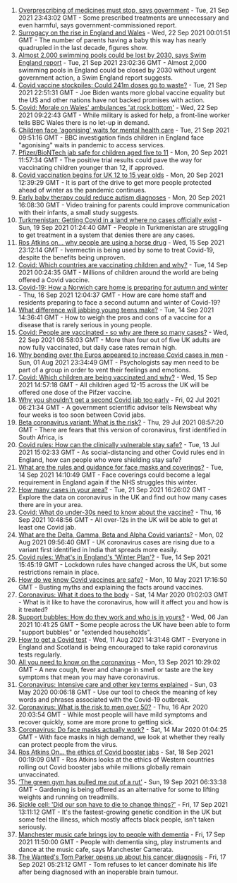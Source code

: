 1. [Overprescribing of medicines must stop, says government](https://www.bbc.co.uk/news/health-58639253?at_medium=RSS&at_campaign=KARANGA) - Tue, 21 Sep 2021 23:43:02 GMT - Some prescribed treatments are unnecessary and even harmful, says government-commissioned report.
2. [Surrogacy on the rise in England and Wales](https://www.bbc.co.uk/news/uk-58639955?at_medium=RSS&at_campaign=KARANGA) - Wed, 22 Sep 2021 00:01:51 GMT - The number of parents having a baby this way has nearly quadrupled in the last decade, figures show.
3. [Almost 2,000 swimming pools could be lost by 2030, says Swim England report](https://www.bbc.co.uk/sport/swimming/58641741?at_medium=RSS&at_campaign=KARANGA) - Tue, 21 Sep 2021 23:02:36 GMT - Almost 2,000 swimming pools in England could be closed by 2030 without urgent government action, a Swim England report suggests.
4. [Covid vaccine stockpiles: Could 241m doses go to waste?](https://www.bbc.co.uk/news/world-us-canada-58640297?at_medium=RSS&at_campaign=KARANGA) - Tue, 21 Sep 2021 22:51:31 GMT - Joe Biden wants more global vaccine equality but the US and other nations have not backed promises with action.
5. [Covid: Morale on Wales' ambulances 'at rock bottom'](https://www.bbc.co.uk/news/uk-wales-politics-58640374?at_medium=RSS&at_campaign=KARANGA) - Wed, 22 Sep 2021 09:22:43 GMT - While military is asked for help, a front-line worker tells BBC Wales there is no let-up in demand.
6. [Children face 'agonising' waits for mental health care](https://www.bbc.co.uk/news/health-58565067?at_medium=RSS&at_campaign=KARANGA) - Tue, 21 Sep 2021 09:51:16 GMT - BBC investigation finds children in England face "agonising" waits in pandemic to access services.
7. [Pfizer/BioNTech jab safe for children aged five to 11](https://www.bbc.co.uk/news/health-58623062?at_medium=RSS&at_campaign=KARANGA) - Mon, 20 Sep 2021 11:57:34 GMT - The positive trial results could pave the way for vaccinating children younger than 12, if approved.
8. [Covid vaccination begins for UK 12 to 15 year olds](https://www.bbc.co.uk/news/health-58623058?at_medium=RSS&at_campaign=KARANGA) - Mon, 20 Sep 2021 12:39:29 GMT - It is part of the drive to get more people protected ahead of winter as the pandemic continues.
9. [Early baby therapy could reduce autism diagnoses](https://www.bbc.co.uk/news/health-58626945?at_medium=RSS&at_campaign=KARANGA) - Mon, 20 Sep 2021 16:08:30 GMT - Video training for parents could improve communication with their infants, a small study suggests.
10. [Turkmenistan: Getting Covid in a land where no cases officially exist](https://www.bbc.co.uk/news/world-asia-58583212?at_medium=RSS&at_campaign=KARANGA) - Sun, 19 Sep 2021 01:24:40 GMT - People in Turkmenistan are struggling to get treatment in a system that denies there are any cases.
11. [Ros Atkins on... why people are using a horse drug](https://www.bbc.co.uk/news/world-58569849?at_medium=RSS&at_campaign=KARANGA) - Wed, 15 Sep 2021 23:12:14 GMT - Ivermectin is being used by some to treat Covid-19, despite the benefits being unproven.
12. [Covid: Which countries are vaccinating children and why?](https://www.bbc.co.uk/news/health-58516207?at_medium=RSS&at_campaign=KARANGA) - Tue, 14 Sep 2021 00:24:35 GMT - Millions of children around the world are being offered a Covid vaccine.
13. [Covid-19: How a Norwich care home is preparing for autumn and winter](https://www.bbc.co.uk/news/uk-england-norfolk-58582227?at_medium=RSS&at_campaign=KARANGA) - Thu, 16 Sep 2021 12:04:37 GMT - How are care home staff and residents preparing to face a second autumn and winter of Covid-19?
14. [What difference will jabbing young teens make?](https://www.bbc.co.uk/news/health-58423152?at_medium=RSS&at_campaign=KARANGA) - Tue, 14 Sep 2021 14:36:41 GMT - How to weigh the pros and cons of a vaccine for a disease that is rarely serious in young people.
15. [Covid: People are vaccinated - so why are there so many cases?](https://www.bbc.co.uk/news/health-55045639?at_medium=RSS&at_campaign=KARANGA) - Wed, 22 Sep 2021 08:58:03 GMT - More than four out of five UK adults are now fully vaccinated, but daily case rates remain high.
16. [Why bonding over the Euros appeared to increase Covid cases in men](https://www.bbc.co.uk/news/health-58015593?at_medium=RSS&at_campaign=KARANGA) - Sun, 01 Aug 2021 23:34:49 GMT - Psychologists say men need to be part of a group in order to vent their feelings and emotions.
17. [Covid: Which children are being vaccinated and why?](https://www.bbc.co.uk/news/health-57888429?at_medium=RSS&at_campaign=KARANGA) - Wed, 15 Sep 2021 14:57:18 GMT - All children aged 12-15 across the UK will be offered one dose of the Pifzer vaccine.
18. [Why you shouldn't get a second Covid jab too early](https://www.bbc.co.uk/news/newsbeat-57682233?at_medium=RSS&at_campaign=KARANGA) - Fri, 02 Jul 2021 06:21:34 GMT - A government scientific advisor tells Newsbeat why four weeks is too soon between Covid jabs.
19. [Beta coronavirus variant: What is the risk?](https://www.bbc.co.uk/news/health-55534727?at_medium=RSS&at_campaign=KARANGA) - Thu, 29 Jul 2021 08:57:20 GMT - There are fears that this version of coronavirus, first identified in South Africa, is
20. [Covid rules: How can the clinically vulnerable stay safe?](https://www.bbc.co.uk/news/health-51997151?at_medium=RSS&at_campaign=KARANGA) - Tue, 13 Jul 2021 15:02:33 GMT - As social-distancing and other Covid rules end in England, how can people who were shielding stay safe?
21. [What are the rules and guidance for face masks and coverings?](https://www.bbc.co.uk/news/health-51205344?at_medium=RSS&at_campaign=KARANGA) - Tue, 14 Sep 2021 14:10:49 GMT - Face coverings could become a legal requirement in England again if the NHS struggles this winter.
22. [How many cases in your area?](https://www.bbc.co.uk/news/uk-51768274?at_medium=RSS&at_campaign=KARANGA) - Tue, 21 Sep 2021 16:26:02 GMT - Explore the data on coronavirus in the UK and find out how many cases there are in your area.
23. [Covid: What do under-30s need to know about the vaccine?](https://www.bbc.co.uk/news/health-57273875?at_medium=RSS&at_campaign=KARANGA) - Thu, 16 Sep 2021 10:48:56 GMT - All over-12s in the UK will be able to get at least one Covid jab.
24. [What are the Delta, Gamma, Beta and Alpha Covid variants?](https://www.bbc.co.uk/news/health-55659820?at_medium=RSS&at_campaign=KARANGA) - Mon, 02 Aug 2021 09:56:40 GMT - UK coronavirus cases are rising due to a variant first identified in India that spreads more easily.
25. [Covid rules: What's in England's 'Winter Plan'?](https://www.bbc.co.uk/news/explainers-52530518?at_medium=RSS&at_campaign=KARANGA) - Tue, 14 Sep 2021 15:45:19 GMT - Lockdown rules have changed across the UK, but some restrictions remain in place.
26. [How do we know Covid vaccines are safe?](https://www.bbc.co.uk/news/health-55056016?at_medium=RSS&at_campaign=KARANGA) - Mon, 10 May 2021 17:16:50 GMT - Busting myths and explaining the facts around vaccines.
27. [Coronavirus: What it does to the body](https://www.bbc.co.uk/news/health-51214864?at_medium=RSS&at_campaign=KARANGA) - Sat, 14 Mar 2020 01:02:03 GMT - What is it like to have the coronavirus, how will it affect you and how is it treated?
28. [Support bubbles: How do they work and who is in yours?](https://www.bbc.co.uk/news/health-52637354?at_medium=RSS&at_campaign=KARANGA) - Wed, 06 Jan 2021 10:41:25 GMT - Some people across the UK have been able to form "support bubbles" or "extended households".
29. [How to get a Covid test](https://www.bbc.co.uk/news/health-51943612?at_medium=RSS&at_campaign=KARANGA) - Wed, 11 Aug 2021 14:31:48 GMT - Everyone in England and Scotland is being encouraged to take rapid coronavirus tests regularly.
30. [All you need to know on the coronavirus](https://www.bbc.co.uk/news/health-51048366?at_medium=RSS&at_campaign=KARANGA) - Mon, 13 Sep 2021 10:29:02 GMT - A new cough, fever and change in smell or taste are the key symptoms that mean you may have coronavirus.
31. [Coronavirus: Intensive care and other key terms explained](https://www.bbc.co.uk/news/health-52182658?at_medium=RSS&at_campaign=KARANGA) - Sun, 03 May 2020 00:06:18 GMT - Use our tool to check the meaning of key words and phrases associated with the Covid-19 outbreak.
32. [Coronavirus: What is the risk to men over 50?](https://www.bbc.co.uk/news/health-52197594?at_medium=RSS&at_campaign=KARANGA) - Thu, 16 Apr 2020 20:03:54 GMT - While most people will have mild symptoms and recover quickly, some are more prone to getting sick.
33. [Coronavirus: Do face masks actually work?](https://www.bbc.co.uk/news/health-51881555?at_medium=RSS&at_campaign=KARANGA) - Sat, 14 Mar 2020 01:04:25 GMT - With face masks in high demand, we look at whether they really can protect people from the virus.
34. [Ros Atkins On… the ethics of Covid booster jabs](https://www.bbc.co.uk/news/health-58598166?at_medium=RSS&at_campaign=KARANGA) - Sat, 18 Sep 2021 00:19:09 GMT - Ros Atkins looks at the ethics of Western countries rolling out Covid booster jabs while millions globally remain unvaccinated.
35. [‘The green gym has pulled me out of a rut’](https://www.bbc.co.uk/news/uk-northern-ireland-58436618?at_medium=RSS&at_campaign=KARANGA) - Sun, 19 Sep 2021 06:33:38 GMT - Gardening is being offered as an alternative for some to lifting weights and running on treadmills.
36. [Sickle cell: 'Did our son have to die to change things?'](https://www.bbc.co.uk/news/newsbeat-58599462?at_medium=RSS&at_campaign=KARANGA) - Fri, 17 Sep 2021 13:11:12 GMT - It's the fastest-growing genetic condition in the UK but some feel the illness, which mostly affects black people, isn't taken seriously.
37. [Manchester music cafe brings joy to people with dementia](https://www.bbc.co.uk/news/uk-england-manchester-58595926?at_medium=RSS&at_campaign=KARANGA) - Fri, 17 Sep 2021 11:50:00 GMT - People with dementia sing, play instruments and dance at the music cafe, says Manchester Camerata.
38. [The Wanted's Tom Parker opens up about his cancer diagnosis](https://www.bbc.co.uk/news/entertainment-arts-58587690?at_medium=RSS&at_campaign=KARANGA) - Fri, 17 Sep 2021 05:21:12 GMT - Tom refuses to let cancer dominate his life after being diagnosed with an inoperable brain tumour.
